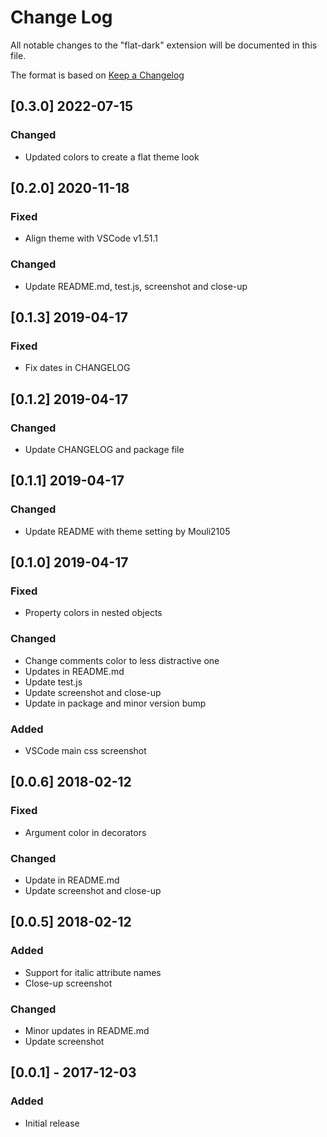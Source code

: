 # Change Log
All notable changes to the "flat-dark" extension will be documented in this file.

The format is based on [Keep a Changelog](http://keepachangelog.com/en/1.0.0/)

## [0.3.0] 2022-07-15
### Changed
- Updated colors to create a flat theme look

## [0.2.0] 2020-11-18
### Fixed
- Align theme with VSCode v1.51.1
### Changed
- Update README.md, test.js, screenshot and close-up

## [0.1.3] 2019-04-17
### Fixed
- Fix dates in CHANGELOG

## [0.1.2] 2019-04-17
### Changed
- Update CHANGELOG and package file

## [0.1.1] 2019-04-17
### Changed
- Update README with theme setting by Mouli2105

## [0.1.0] 2019-04-17
### Fixed
- Property colors in nested objects
### Changed
- Change comments color to less distractive one
- Updates in README.md
- Update test.js
- Update screenshot and close-up
- Update in package and minor version bump
### Added
- VSCode main css screenshot

## [0.0.6] 2018-02-12
### Fixed
- Argument color in decorators
### Changed
- Update in README.md
- Update screenshot and close-up

## [0.0.5] 2018-02-12
### Added
- Support for italic attribute names
- Close-up screenshot
### Changed
- Minor updates in README.md
- Update screenshot

## [0.0.1] - 2017-12-03
### Added
- Initial release
